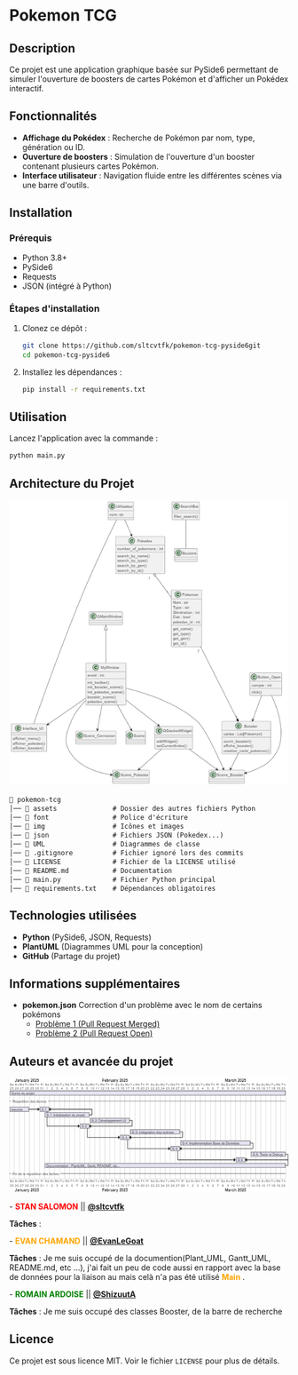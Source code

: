 # Pokemon TCG

## Description

Ce projet est une application graphique basée sur PySide6 permettant de simuler l'ouverture de boosters de cartes Pokémon et d'afficher un Pokédex interactif.

## Fonctionnalités

- **Affichage du Pokédex** : Recherche de Pokémon par nom, type, génération ou ID.
- **Ouverture de boosters** : Simulation de l'ouverture d'un booster contenant plusieurs cartes Pokémon.
- **Interface utilisateur** : Navigation fluide entre les différentes scènes via une barre d'outils.

## Installation

### Prérequis

- Python 3.8+
- PySide6
- Requests
- JSON (intégré à Python)

### Étapes d'installation

1. Clonez ce dépôt :
   ```sh
   git clone https://github.com/sltcvtfk/pokemon-tcg-pyside6git
   cd pokemon-tcg-pyside6
   ```
2. Installez les dépendances :
   ```sh
   pip install -r requirements.txt
   ```

## Utilisation

Lancez l'application avec la commande :

```sh
python main.py
```

## Architecture du Projet

![alt text](image-1.png)

```
📂 pokemon-tcg       
│── 📂 assets              # Dossier des autres fichiers Python
│── 📂 font                # Police d'écriture
│── 📂 img                 # Icônes et images
│── 📂 json                # Fichiers JSON (Pokedex...)
│── 📂 UML                 # Diagrammes de classe
│── 📜 .gitignore          # Fichier ignoré lors des commits
│── 📜 LICENSE             # Fichier de la LICENSE utilisé
│── 📜 README.md           # Documentation       
│── 📜 main.py             # Fichier Python principal
│── 📜 requirements.txt    # Dépendances obligatoires           
```




## Technologies utilisées

- **Python** (PySide6, JSON, Requests)
- **PlantUML** (Diagrammes UML pour la conception)
- **GitHub** (Partage du projet)

## Informations supplémentaires

- **pokemon.json** Correction d'un problème avec le nom de certains pokémons
   - [Problème 1 (Pull Request Merged)](https://github.com/Purukitto/pokemon-data.json/pull/27/files)
   - [Problème 2 (Pull Request Open)](https://github.com/Purukitto/pokemon-data.json/pull/28/files)

## Auteurs et avancée du projet
![alt text](image-2.png)

-<span style="color:red">
**STAN SALOMON** 
</span> || [**@sltcvtfk**](https://github.com/sltcvtfk)

**Tâches** :  

-<span style="color:orange">
**EVAN CHAMAND**
</span> || [**@EvanLeGoat**](https://github.com/EvanLeGoat) 

**Tâches** : Je me suis occupé de la documention(Plant_UML, Gantt_UML, README.md, etc ...), j'ai fait un peu de code aussi en rapport avec la base de données pour la liaison au mais celà n'a pas été utilisé <span style="color:orange">
**Main**
</span>.

-<span style="color:green">
**ROMAIN ARDOISE** 
</span> || [**@ShizuutA**](https://github.com/ShizuutA)

**Tâches** : Je me suis occupé des classes Booster, de la barre de recherche 

## Licence

Ce projet est sous licence MIT. Voir le fichier `LICENSE` pour plus de détails.

